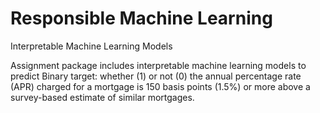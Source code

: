 # Responsible Machine Learning
Interpretable Machine Learning Models

Assignment package includes interpretable machine learning models to predict Binary target: whether (1) or not (0) the annual percentage rate (APR) charged for a mortgage is
150 basis points (1.5%) or more above a survey-based estimate of similar mortgages.
